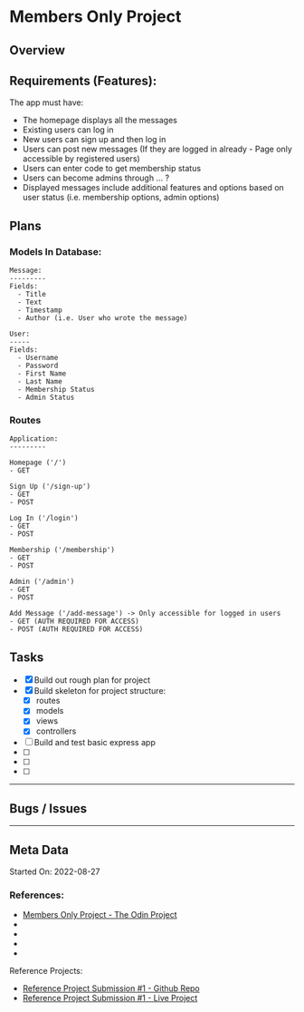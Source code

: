 # Members Only Project

## Overview

## Requirements (Features):

The app must have:

- The homepage displays all the messages
- Existing users can log in
- New users can sign up and then log in
- Users can post new messages (If they are logged in already - Page only accessible by registered users)
- Users can enter code to get membership status
- Users can become admins through ... ?
- Displayed messages include additional features and options based on user status (i.e. membership options, admin options)


## Plans

### Models In Database:

```
Message:
---------
Fields:
  - Title
  - Text
  - Timestamp
  - Author (i.e. User who wrote the message)

User:
-----
Fields:
  - Username
  - Password 
  - First Name
  - Last Name
  - Membership Status
  - Admin Status
```

### Routes

```
Application:
---------

Homepage ('/')
- GET

Sign Up ('/sign-up')
- GET
- POST

Log In ('/login')
- GET
- POST

Membership ('/membership')
- GET
- POST

Admin ('/admin')
- GET
- POST

Add Message ('/add-message') -> Only accessible for logged in users
- GET (AUTH REQUIRED FOR ACCESS)
- POST (AUTH REQUIRED FOR ACCESS)

```


## Tasks

- [x] Build out rough plan for project
- [x] Build skeleton for project structure:
    - [x] routes
    - [x] models 
    - [x] views
    - [x] controllers 
    
- [ ] Build and test basic express app 
- [ ] 
- [ ] 
- [ ] 

---

## Bugs / Issues





---

## Meta Data

Started On: 2022-08-27

### References:

- [Members Only Project - The Odin Project](https://www.theodinproject.com/lessons/nodejs-members-only)
- []()
- []()
- []()
- []()

Reference Projects:
- [Reference Project Submission #1 - Github Repo](https://github.com/atifcppprogrammer/members-only)
- [Reference Project Submission #1 - Live Project](https://members-only-app-odin.herokuapp.com/)
